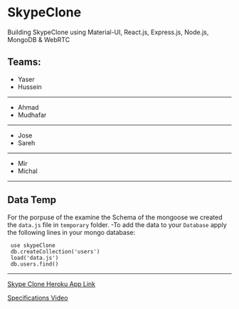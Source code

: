 # SkypeClone
Building SkypeClone using Material-UI, React.js, Express.js, Node.js, MongoDB &amp; WebRTC
## Teams:
- Yaser
- Hussein
---
- Ahmad
- Mudhafar
---
- Jose
- Sareh
---
- Mir
- Michal
---
## Data Temp
 For the porpuse of the examine the Schema of the mongoose we created the `data.js` file in `temporary` folder.
 -To add the data to your ``Database`` apply the following lines in your mongo database:
  ````
   use skypeClone
   db.createCollection('users')
   load('data.js')
   db.users.find()
  ````
 ---


[Skype Clone Heroku App Link](https://skypeclone.herokuapp.com)

[Specifications Video](https://www.youtube.com/watch?v=veXSDyUSEhU&t=120s)
